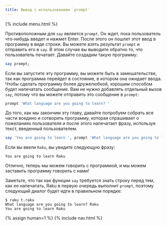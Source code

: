```yaml
---
title: Вывод с использованием `prompt`
---
```


{% include menu.html %}

Противоположным для `say` является `prompt`. Он ждет, пока пользователь
что-нибудь введет и нажмет Enter. После этого он пошлет этот ввод в программу в
виде строки. Вы можете взять результат `prompt` и отправить его в `say`. В этом
случае вы выводите обратно то, что пользователь печатает. Давайте создадим такую
программу:

```raku
say prompt;
```

Если вы запустите эту программу, вы можете быть в замешательстве, так как
программа перейдет в состояние, в котором она ожидает ввода. Чтобы сделать
программу более дружелюбной, хорошим способом будет напечатать сообщение. Вам не
нужно добавлять отдельный вызов `say`, потому что вы можете отправить это
сообщение в `prompt`:

```raku
prompt 'What language are you going to learn? '
```

До того, как мы закончим эту главу, давайте попробуем собрать все части воедино
и сотворить программу, которая спрашивает о пожеланиях пользователя и после
этого напечатает фразу, используя текст, введенный пользователем.

```raku
say 'You are going to learn ', prompt 'What language are you going to learn? ';
```

Если вы ввели `Raku`, вы увидите следующую фразу:

```
You are going to learn Raku
```

Отлично, теперь мы можем говорить с программой, и мы можем заставить программу
говорить с нами!

Заметьте, что так как функции `say` требуется знать строку перед тем, как ее
напечатать, Raku в первую очередь выполнит `prompt`, поэтому следующий диалог
будет идти в правильном порядке:

```console
$ raku t.raku
What language are you going to learn? Raku
You are going to learn Raku
```

{% assign human=1 %}
{% include nav.html %}
